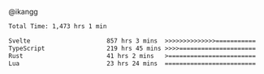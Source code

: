 @ikangg
<!--START_SECTION:waka-->

```txt
Total Time: 1,473 hrs 1 min

Svelte                     857 hrs 3 mins  >>>>>>>>>>>>>>===========   57.41 %
TypeScript                 219 hrs 45 mins >>>>=====================   14.72 %
Rust                       41 hrs 2 mins   >========================   02.75 %
Lua                        23 hrs 24 mins  =========================   01.57 %
```

<!--END_SECTION:waka-->
